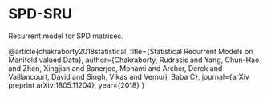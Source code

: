 # SPD-SRU

Recurrent model for SPD matrices.

@article{chakraborty2018statistical,
  title={Statistical Recurrent Models on Manifold valued Data},
  author={Chakraborty, Rudrasis and Yang, Chun-Hao and Zhen, Xingjian and Banerjee, Monami and Archer, Derek and Vaillancourt, David and Singh, Vikas and Vemuri, Baba C},
  journal={arXiv preprint arXiv:1805.11204},
  year={2018}
}
